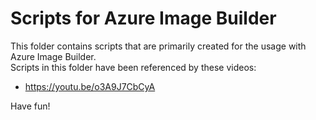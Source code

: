 # Scripts for Azure Image Builder
This folder contains scripts that are primarily created for the usage with Azure Image Builder.  
Scripts in this folder have been referenced by these videos:
- https://youtu.be/o3A9J7CbCyA

Have fun!